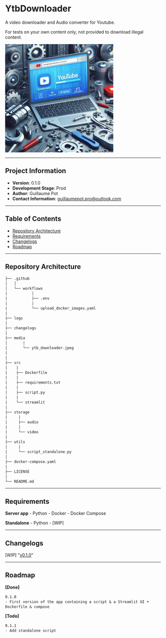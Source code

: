 # YtbDownloader
A video downloader and Audio converter for Youtube.

For tests on your own content only, not provided to download illegal content.


<img src="./media/ytb_downloader.jpeg" width="350" height="350">


---


## Project Information

- **Version**: 0.1.0
- **Development Stage**: Prod
- **Author**: Guillaume Pot
- **Contact Information**: guillaumepot.pro@outlook.com

---


## Table of Contents
- [Repository Architecture](#repository-architecture)
- [Requirements](#requirements)
- [Changelogs](#Changelogs)
- [Roadmap](#roadmap)

---


## Repository Architecture

```
├── .github
│   │
│   └── workflows
|           |
|           ├── .env
|           |
|           └── upload_docker_images.yaml
|   
├── logs
|        
├── changelogs
|        
├── media
|       |
|       └── ytb_downloader.jpeg
|
|
├── src
|    |
|    ├── Dockerfile
|    |
|    ├── requirements.txt
|    |
|    ├── script.py
|    |
|    └── streamlit
|
├── storage
|     |
|     ├── audio
|     |
|     └── video
|
├── utils
|     |
|     └── script_standalone.py
|
├── docker-compose.yaml
|
├── LICENSE
│
└── README.md
```

---

## Requirements

**Server app**
    - Python
    - Docker
    - Docker Compose

**Standalone**
    - Python
    - [WIP]

---

## Changelogs

[WIP]
"[v0.1.0](./changelogs/0.1.0.md)"



---

## Roadmap

**[Done]**
```
0.1.0
- First version of the app containing a script & a Streamlit UI + Dockerfile & compose

```


**[Todo]**  
```
0.1.1
- Add standalone script
```
